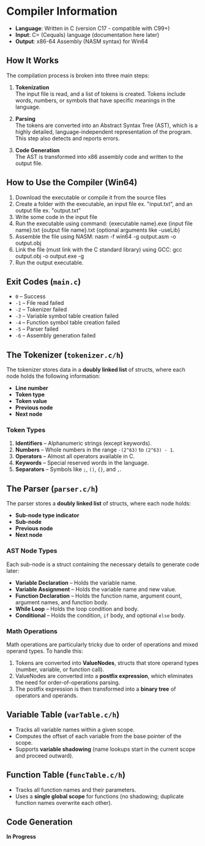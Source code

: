 # Compiler Information

- **Language**: Written in C (version C17 - compatible with C99+)
- **Input**: C= (Cequals) language (documentation here later)
- **Output**: x86-64 Assembly (NASM syntax) for Win64

## How It Works

The compilation process is broken into three main steps:

1. **Tokenization**  
   The input file is read, and a list of tokens is created. Tokens include words, numbers, or symbols that have specific meanings in the language.

2. **Parsing**  
   The tokens are converted into an Abstract Syntax Tree (AST), which is a highly detailed, language-independent representation of the program. This step also detects and reports errors.

3. **Code Generation**  
   The AST is transformed into x86 assembly code and written to the output file.

## How to Use the Compiler (Win64)

1. Download the executable or compile it from the source files
2. Create a folder with the executable, an input file ex. "input.txt", and an output file ex. "output.txt"
3. Write some code in the input file
4. Run the executable using command: {executable name}.exe {input file name}.txt {output file name}.txt {optional arguments like -useLib}
5. Assemble the file using NASM: nasm -f win64 -g output.asm -o output.obj
6. Link the file (must link with the C standard library) using GCC: gcc output.obj -o output.exe -g
7. Run the output executable.

## Exit Codes (`main.c`)

- `0`  – Success
- `-1` – File read failed
- `-2` – Tokenizer failed
- `-3` – Variable symbol table creation failed
- `-4` – Function symbol table creation failed
- `-5` – Parser failed
- `-6` – Assembly generation failed

## The Tokenizer (`tokenizer.c/h`)

The tokenizer stores data in a **doubly linked list** of structs, where each node holds the following information:

- **Line number**
- **Token type**
- **Token value**
- **Previous node**
- **Next node**

### Token Types

1. **Identifiers** – Alphanumeric strings (except keywords).
2. **Numbers** – Whole numbers in the range `-(2^63)` to `(2^63) - 1`.
3. **Operators** – Almost all operators available in C.
4. **Keywords** – Special reserved words in the language.
5. **Separators** – Symbols like `;`, `()`, `{}`, and `,`.

## The Parser (`parser.c/h`)

The parser stores a **doubly linked list** of structs, where each node holds:

- **Sub-node type indicator**
- **Sub-node**
- **Previous node**
- **Next node**

### AST Node Types

Each sub-node is a struct containing the necessary details to generate code later:

- **Variable Declaration** – Holds the variable name.
- **Variable Assignment** – Holds the variable name and new value.
- **Function Declaration** – Holds the function name, argument count, argument names, and function body.
- **While Loop** – Holds the loop condition and body.
- **Conditional** – Holds the condition, `if` body, and optional `else` body.

### Math Operations

Math operations are particularly tricky due to order of operations and mixed operand types. To handle this:

1. Tokens are converted into **ValueNodes**, structs that store operand types (number, variable, or function call).
2. ValueNodes are converted into a **postfix expression**, which eliminates the need for order-of-operations parsing.
3. The postfix expression is then transformed into a **binary tree** of operators and operands.

## Variable Table (`varTable.c/h`)

- Tracks all variable names within a given scope.
- Computes the offset of each variable from the base pointer of the scope.
- Supports **variable shadowing** (name lookups start in the current scope and proceed outward).

## Function Table (`funcTable.c/h`)

- Tracks all function names and their parameters.
- Uses a **single global scope** for functions (no shadowing; duplicate function names overwrite each other).

## Code Generation

**In Progress**